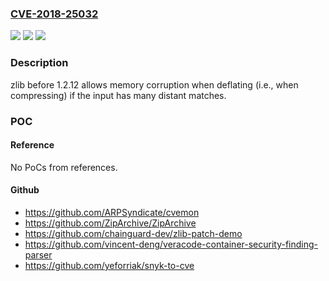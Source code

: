 ### [CVE-2018-25032](https://cve.mitre.org/cgi-bin/cvename.cgi?name=CVE-2018-25032)
![](https://img.shields.io/static/v1?label=Product&message=n%2Fa&color=blue)
![](https://img.shields.io/static/v1?label=Version&message=n%2Fa&color=blue)
![](https://img.shields.io/static/v1?label=Vulnerability&message=n%2Fa&color=brighgreen)

### Description

zlib before 1.2.12 allows memory corruption when deflating (i.e., when compressing) if the input has many distant matches.

### POC

#### Reference
No PoCs from references.

#### Github
- https://github.com/ARPSyndicate/cvemon
- https://github.com/ZipArchive/ZipArchive
- https://github.com/chainguard-dev/zlib-patch-demo
- https://github.com/vincent-deng/veracode-container-security-finding-parser
- https://github.com/yeforriak/snyk-to-cve


